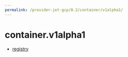 ```yaml
---
permalink: /provider-jet-gcp/0.2/container/v1alpha1/
---
```


# container.v1alpha1



* [registry](registry.md)